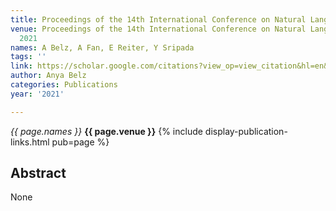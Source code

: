 ```yaml
---
title: Proceedings of the 14th International Conference on Natural Language Generation
venue: Proceedings of the 14th International Conference on Natural Language Generation,
  2021
names: A Belz, A Fan, E Reiter, Y Sripada
tags: ''
link: https://scholar.google.com/citations?view_op=view_citation&hl=en&user=trwwiW4AAAAJ&pagesize=100&sortby=pubdate&citation_for_view=trwwiW4AAAAJ:dTyEYWd-f8wC
author: Anya Belz
categories: Publications
year: '2021'

---
```


*{{ page.names }}*
**{{ page.venue }}**
{% include display-publication-links.html pub=page %}
## Abstract

None